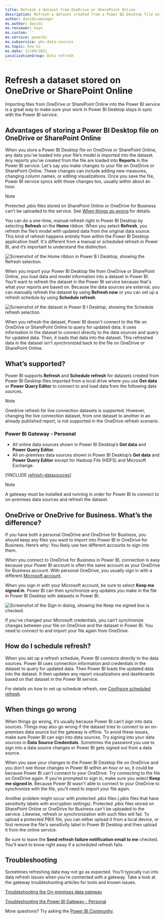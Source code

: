 ```yaml
---
title: Refresh a dataset from OneDrive or SharePoint Online
description: Refresh a dataset created from a Power BI Desktop file on OneDrive, or SharePoint Online
author: davidiseminger
ms.author: davidi
ms.reviewer: kayu
ms.custom: ''
ms.service: powerbi
ms.subservice: pbi-data-sources
ms.topic: how-to
ms.date: 12/09/2021
LocalizationGroup: Data refresh
---
```

# Refresh a dataset stored on OneDrive or SharePoint Online
Importing files from OneDrive or SharePoint Online into the Power BI service is a great way to make sure your work in Power BI Desktop stays in sync with the Power BI service.

## Advantages of storing a Power BI Desktop file on OneDrive or SharePoint Online
When you store a Power BI Desktop file on OneDrive or SharePoint Online, any data you’ve loaded into your file’s model is imported into the dataset. Any reports you’ve created from the file are loaded into **Reports** in the Power BI service. Let's say you make changes to your file on OneDrive or SharePoint Online. These changes can include adding new measures, changing column names, or editing visualizations. Once you save the file, Power BI service syncs with those changes too, usually within about an hour.

>[!NOTE]
> Protected *.pbix* files stored on SharePoint Online or OneDrive for Business can't be uploaded to the service. See [When things go wrong](#when-things-go-wrong) for details.

You can do a one-time, manual refresh right in Power BI Desktop by selecting **Refresh** on the **Home** ribbon. When you select **Refresh**, you refresh the file’s model with updated data from the original data source. This kind of refresh happens entirely from within the Power BI Desktop application itself. It's different from a manual or scheduled refresh in Power BI, and it’s important to understand the distinction.

![Screenshot of the Home ribbon in Power B I Desktop, showing the Refresh selection.](media/refresh-desktop-file-onedrive/pbix-refresh.png)

When you import your Power BI Desktop file from OneDrive or SharePoint Online, you load data and model information into a dataset in Power BI. You'll want to refresh the dataset in the Power BI service because that's what your reports are based on. Because the data sources are external, you can manually refresh the dataset by using **Refresh now** or you can set up a refresh schedule by using **Schedule refresh**. 

![Screenshot of the dataset in Power B I Desktop, showing the Schedule refresh selection.](media/refresh-desktop-file-onedrive/powerbi-service-refresh.png)

When you refresh the dataset, Power BI doesn't connect to the file on OneDrive or SharePoint Online to query for updated data. It uses information in the dataset to connect directly to the data sources and query for updated data. Then, it loads that data into the dataset. This refreshed data in the dataset isn't synchronized back to the file on OneDrive or SharePoint Online.

## What’s supported?
Power BI supports **Refresh** and **Schedule refresh** for datasets created from Power BI Desktop files imported from a local drive where you use **Get data** or **Power Query Editor** to connect to and load data from the following data sources.

> [!NOTE]
> Onedrive refresh for live connection datasets is supported. However, changing the live connection dataset, from one dataset to another in an already published report, is not supported in the OneDrive refresh scenario.

### Power BI Gateway - Personal
* All online data sources shown in Power BI Desktop’s **Get data** and **Power Query Editor**.
* All on-premises data sources shown in Power BI Desktop’s **Get data** and **Power Query Editor** except for Hadoop File (HDFS) and Microsoft Exchange.

<!-- Refresh Data sources-->
[!INCLUDE [refresh-datasources](../includes/refresh-datasources.md)]

> [!NOTE]
> A gateway must be installed and running in order for Power BI to connect to on-premises data sources and refresh the dataset.

## OneDrive or OneDrive for Business. What’s the difference?
If you have both a personal OneDrive and OneDrive for Business, you should keep any files you want to import into Power BI in OneDrive for Business. Here’s why: You likely use two different accounts to sign into them.

When you connect to OneDrive for Business in Power BI, connection is easy because your Power BI account is often the same account as your OneDrive for Business account. With personal OneDrive, you usually sign in with a different [Microsoft account](https://account.microsoft.com).

When you sign in with your Microsoft account, be sure to select **Keep me signed in**. Power BI can then synchronize any updates you make in the file in Power BI Desktop with datasets in Power BI.

![Screenshot of the Sign in dialog, showing the Keep me signed box is checked.](media/refresh-desktop-file-onedrive/refresh_signin_keepmesignedin.png)

If you've changed your Microsoft credentials, you can't synchronize changes between your file on OneDrive and the dataset in Power BI. You need to connect to and import your file again from OneDrive.

## How do I schedule refresh?
When you set up a refresh schedule, Power BI connects directly to the data sources. Power BI uses connection information and credentials in the dataset to query for updated data. Then Power BI loads the updated data into the dataset. It then updates any report visualizations and dashboards based on that dataset in the Power BI service.

For details on how to set up schedule refresh, see [Configure scheduled refresh](refresh-scheduled-refresh.md).

## When things go wrong
When things go wrong, it’s usually because Power BI can’t sign into data sources. Things may also go wrong if the dataset tries to connect to an on-premises data source but the gateway is offline. To avoid these issues, make sure Power BI can sign into data sources. Try signing into your data sources in **Data Source Credentials**. Sometimes the password you use to sign into a data source changes or Power BI gets signed out from a data source.

When you save your changes to the Power BI Desktop file on OneDrive and you don't see those changes in Power BI within an hour or so, it could be because Power BI can't connect to your OneDrive. Try connecting to the file on OneDrive again. If you’re prompted to sign in, make sure you select **Keep me signed in**. Because Power BI wasn't able to connect to your OneDrive to synchronize with the file, you’ll need to import your file again.

Another problem might occur with protected *.pbix* files (*.pbix* files that have sensitivity labels with encryption settings). Protected *.pbix* files stored on SharePoint Online or OneDrive for Business can't be uploaded to the service. Likewise, refresh or synchronization with such files will fail. To upload a protected PBIX file, you can either upload it from a local device, or first remove the file's sensitivity label in Power BI Desktop and then upload it from the online service.

Be sure to leave the **Send refresh failure notification email to me** checked. You’ll want to know right away if a scheduled refresh fails.

## Troubleshooting
Sometimes refreshing data may not go as expected. You'll typically run into data refresh issues when you're connected with a gateway. Take a look at the gateway troubleshooting articles for tools and known issues.

[Troubleshooting the On-premises data gateway](service-gateway-onprem-tshoot.md)

[Troubleshooting the Power BI Gateway - Personal](service-admin-troubleshooting-power-bi-personal-gateway.md)

More questions? Try asking the [Power BI Community](https://community.powerbi.com/).
